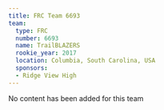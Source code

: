 ```yaml
---
title: FRC Team 6693
team:
  type: FRC
  number: 6693
  name: TrailBLAZERS
  rookie_year: 2017
  location: Columbia, South Carolina, USA
  sponsors:
  - Ridge View High
---
```


No content has been added for this team
